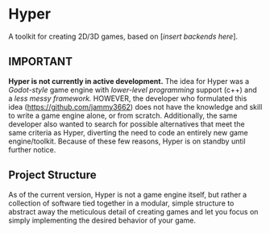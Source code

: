 # Hyper
A toolkit for creating 2D/3D games, based on [*insert backends here*].

## IMPORTANT
**Hyper is not currently in active development.** The idea for Hyper was a *Godot-style* game engine with *lower-level programming* support (c++) and a *less messy framework.* HOWEVER, the developer who formulated this idea (https://github.com/jammy3662) does not have the knowledge and skill to write a game engine alone, or from scratch. Additionally, the same developer also wanted to search for possible alternatives that meet the same criteria as Hyper, diverting the need to code an entirely new game engine/toolkit. Because of these few reasons, Hyper is on standby until further notice.

## Project Structure
As of the current version, Hyper is not a game engine itself, but rather a collection of software tied together in a modular, simple structure to abstract away the meticulous detail of creating games and let you focus on simply implementing the desired behavior of your game.
